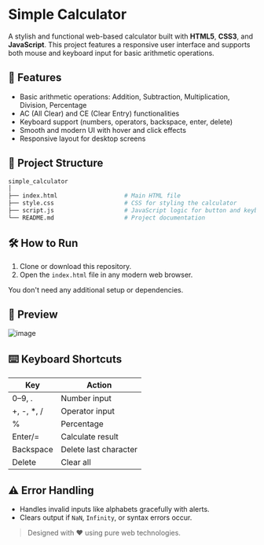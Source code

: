 # Simple Calculator

A stylish and functional web-based calculator built with **HTML5**, **CSS3**, and **JavaScript**. This project features a responsive user interface and supports both mouse and keyboard input for basic arithmetic operations.


## 🚀 Features

- Basic arithmetic operations: Addition, Subtraction, Multiplication, Division, Percentage
- AC (All Clear) and CE (Clear Entry) functionalities
- Keyboard support (numbers, operators, backspace, enter, delete)
- Smooth and modern UI with hover and click effects
- Responsive layout for desktop screens


## 📁 Project Structure
```bash
simple_calculator
│
├── index.html                   # Main HTML file                                  
├── style.css                    # CSS for styling the calculator                  
├── script.js                    # JavaScript logic for button and keyboard interactions
└── README.md                    # Project documentation
```


## 🛠️ How to Run

1. Clone or download this repository.
2. Open the `index.html` file in any modern web browser.

You don't need any additional setup or dependencies.


## 🎨 Preview

![image](https://github.com/user-attachments/assets/b13e702e-604f-4b75-af5c-106fd7a9a437)


## ⌨️ Keyboard Shortcuts

| Key       | Action                 |
|-----------|------------------------|
| 0–9, .    | Number input           |
| +, -, *, /| Operator input         |
| %         | Percentage             |
| Enter/=   | Calculate result       |
| Backspace | Delete last character  |
| Delete    | Clear all              |


## ⚠️ Error Handling

- Handles invalid inputs like alphabets gracefully with alerts.
- Clears output if `NaN`, `Infinity`, or syntax errors occur.


> Designed with ❤️ using pure web technologies.
